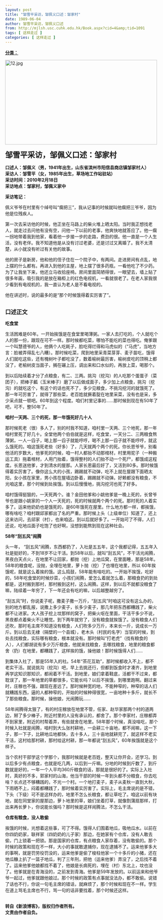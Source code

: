 ```yaml
---
layout: post
title: "邹雪平采访，邹佩义口述：邹家村"
date: 1989-06-04
author: 邹雪平采访，邹佩义口述
from: http://mjlsh.usc.cuhk.edu.hk/Book.aspx?cid=4&amp;tid=1091
tags: [ 这样走过 ]
categories: [ 这样走过 ]
---
```


<div style="margin: 15px 10px 10px 0px;">
<div>
<span id="ctl00_ContentPlaceHolder1_chapter1_SubjectLabel" style="font-weight:bold;text-decoration:underline;">
   分类：
  </span>
</div>
<p>
<img align="top" alt="12.jpg" border="0" height="272" src="https://i.imgur.com/CgmisP6.jpeg" width="490"/>
</p>
<p>
<strong>
<font size="5">
    邹雪平采访，邹佩义口述：邹家村
   </font>
</strong>
</p>
<p>
<strong>
   口述人：邹佩义（男，1941年出生，山东省滨州市阳信县商店镇邹家村人）
   <br/>
   采访人：邹雪平（女，1985年出生，草场地工作站驻站）
   <br/>
   采访时间：2010年2月18日
   <br/>
   采访地点：邹家村，邹佩义家中
  </strong>
</p>
<p>
<strong>
   采访笔记：
  </strong>
</p>
<p>
  佩义爷爷在村里有个绰号叫“瘸把三”，我从记事的时候就叫他瘸把三爷爷，因为他是位残疾人。
 </p>
<p>
  第一次去采访他的时候，他正坐在马路上的柴火堆上晒太阳。当时我正想找老人，就走过去问他有没有空，问他一下以前的老事，他爽快地就答应了。他一瘸一拐地带着我到他家，看着他一步接一步的走路，费劲的很。他一直是一个人生活，没有老伴。我不知道他是从没有讨过老婆，还是讨过又离婚了。我不太清楚，从小就没有听过有关他的故事。
 </p>
<p>
  他的房子是新房，他和他的侄子住在一个院子中，有两间。走进房间有点乱，地上摆的什么都有。再进入到他的主屋，地上摆了很多药瓶，一看他吃了不少药。为了让我坐下来，他还立马收拾座椅。房间里面简陋得很，一眼望去，墙上贴了很多年画，吸引我的是放在箱柜上的红色电视机，一看就很老了。在老人家我很少看到有电视机的，我一直认为老人是不看电视的。
 </p>
<p>
  他在讲述时，说的最多的是“那个时候饿得着实厉害了”。
 </p>
<p>
<br/>
<strong>
<font size="4">
    口述正文
   </font>
</strong>
</p>
<p>
<strong>
   吃食堂
  </strong>
</p>
<p>
  生活困难是60年。一开始挨饿是在食堂里喝薄粥。一家人去打吃的，个人就吃个人的那一份，跟现在可不一样。那时候都吃菜，哪怕不能吃的菜也得吃。俺爹跟一个叫慧德爷的人，他俩个人吃耗子，脸吃得烂得和马虎似的（“马虎”，当地方言：脸被弄得乱七八糟）。那时候吃菜，爬到地里采青菜芽芽、麦子苗吃，饿得人们就吃这些，还有槐树叶子都吃没了，数着榆树最厉害，榆树皮吃的顶稍上都没了，老榆树皮当面子，搁在碾上压，调出来和口水似的，再放上菜，喝那个。
 </p>
<p>
  到以后陆续着才分了点粮食，有二、三两。挑沟（挖沟）的人吃那个蛋蛋子（菜团子），把棒子瓤（玉米棒子）磨了以后做成面子，多少加上点粮食，挑沟（挖沟）的就吃这个，有这个的话也死不了，多少见粮食，不挑沟挖河的就饿死了。那一年可厉害了，就得了那些菜，老百姓就撅着腚在地里采菜，没有也是采，多少采点就一顿吧。60年到这个程度。咱们村里记事的……那时候到现在有50年了吧，可不，整50年了。
 </p>
<p>
<strong>
   咱村一天两、三个的死，那一年饿死好几十人
  </strong>
</p>
<p>
  那时候死老（很）多人了，别的村我不知道，咱村里一天两、三个地死，那一年咱村里死了好几十。全堂他两个伯伯就是这样，吃食堂，一天分二、三两粮食熬薄粥，一人一舀子，喝上那一舀子就能哼哼，喝不上那一舀子就不能哼哼，就这么饿死的。咱这饿死老些（好多）了，几天就两个两个的死。你长恩爷爷，别看他活的岁数大，他爹死的时候，咱一村人都抬不动那棺材，村里用驼子（一种搬运工具）拖着棺材，人用门抬着，饿得整村的人们抬不动一个死尸，都饿成这程度。长恩送他爹，才到清水的屋那。人家长恩最后好了，又活到80多。那时候饿得着实厉害了。像你这么大的小孩，踢踢就不动弹，吃不上就在屋跟下面晒太阳，女小孩在家里，男小孩在屋墙边卧着，踢踢就不动弹。好赖都没有粮食，不光咱这里，那个时候到处挨饿。到以后慢慢地，挑沟挖河也死了好多。
 </p>
<p>
  咱村饿得挺狠的，一天死两个。谁？金田他爹和小姚他爹是一晚上死的，长曾爷爷也是跟小姚家的一个人一天死的，死的时候就两个两个的死。那时死的人着实多了。运来他奶奶也是饿死的，是60年饿死在屋里。什么地方都一样，都挨饿，哪有啥吃？咱村跟邱家都出了名的严重。那时候上头（上级单位）知道了，还上这来访问，去邱家（村），也来咱这。到以后就好多了。一开始可了不得，人们还说，吃地瓜面子吃饱了也好啊，没想到能熬到现在这种社会。
 </p>
<p>
<strong>
   58年“刮五风”闹腾
  </strong>
</p>
<p>
  头一年， “刮五风”闹腾，东西都扔了，入社是五五年，这个我都记得，五五年入社是挺好的，不到18岁不让干活。到58年以后，就叫“刮五风”，不干活光闹腾，黑夜白天点火，在地里不让回家，都抛（挖）上地瓜窝，在里面睡，那是58年。58年的粮食呢，没抛，全埋在地里，萝卜抛（挖）了也埋在地里，所以 60年挨饿呢，就是这么着挨的饿。这么捣鼓，58年能有啥吃的。一开始不挨饿，吃好的，58年吃食堂的时候炒菜，小孩们闹腾，爱怎么着就怎么着，那粮食扔的到处都是，这村搬到那村，那村搬到这村，这么闹腾。这样，到以后不就都没粮食了嘛，陆续着一年穷了，下一年还会有吃的嘛，以后越整越穷了。
 </p>
<p>
  “刮五风”时，你说麦子呢，撒麦子撒一万斤，“刮五风”时咱这可没有这么办的，别的地方都乱报，说撒上多少麦子，长多少麦子，那几年把东西都糟践了，柴火都不让进家。大人孩子挖上坟那样的窝子，把柴火呕在里面，干活干多少不说，黑夜都点着柴火不让睡觉。到下两年就穷了，没有粮食就挨饿了。没有粮食人们还吹，那时毛主席不知道没有粮食，人们吹多少万斤，本来长一斤，说成长一万斤。到以后去无棣（隔壁的一个县城），老木头（村民的名字）当官的时候，到处去找粮食，实际哪有粮食，根本就没有。那时候叫“打老虎”（找有粮食的人），人们都胡说有多少万斤粮食，他就来找粮食，去哪找粮食，地里的粮食都舍（扔）在地里，都糟践了，这样挨的饿，操他娘！那时候饿得人们……
 </p>
<p>
  到集体入社了，那是55年入的社。54年“茶花互助”，那时候都收入不上，都不老实干活。就说挑沟（挖沟）吧，早上去挑还行，但都到饭食时才凑齐，到地里再学这知识那知识，都闹着不干活。到地里，娘们拿着鞋底，活都干不过来，都耽误了，那一年地里的草都很多，它能长吗？以后不挨饿，到哪里跑啊。翻过来时，庄稼也不强，跟现在差远了。那时候种宽的地，不能种窄的，种窄的话人们就糟践东西，逼的人都种窄的，开始的时候种得很宽，一亩地种十多斤，就长不了那些粮食。那时候，操他娘，光闹腾玩……
 </p>
<p>
  58年闹腾得太狠了，有的村庄稼放在地里不管，任家、赵华家那两个村的道两边，掰了多少棒子，附近村里的人没有承认的，都舍了。那个李家村，庄稼都弄不到家里，附近的村帮着弄，有些就舍在地里。58年那个时候，真没啥吃，那个时候入社就是闹腾，咱村到大么张村耕地，一会耕三十亩地，都不闹嘛，这一下子，那一下子，比耕地瓜地都快，去十多人，三十亩地就耕完了，就这样不老实干活，这村给那村耕，那村给这村耕，那一年都说“刮五风”，60年挨饿就是这个样子。
 </p>
<p>
  当个农村干部学这个学那个，我那时候就是老百姓，整天让你开会，还学习。到以后多少有点粮食，也就是吃几两，以后到一斤嘛。分地的时候到斤数了，到斤数就是好的，一年一个人平均360斤粮食的话，那就是很好的了。实际上入社时，真好的不多，郭家村的山海，他当干部的时候一年到头都不分粮食，你去吃啥？长点还不够糟践的，不光一个村。一个地打麦子，麦子从麦秋一直到大秋，下雨晒不上，闷着都糟践了，那时候着实厉害了。实际上，毛主席说的是不错，下头（下级）可不是这样办的，地里不怎么长粮食，都让草吃了。咱这以前有块地，就在同堂家的屋那边，萝卜地里的草，娘们坐着打草，就像割蒲扇那样，打出来再长萝卜，你说能长强吗？那时候是这样闹腾法，不怎么干活。
 </p>
<p>
<strong>
   仓库有粮食，没人敢偷
  </strong>
</p>
<p>
  挨饿的时候，光想着这些事，可了不得。饿得人们围着地瓜，吸地瓜水。以前在你四奶奶家，联祥家（四奶奶的儿子家）那边，在她家有个仓库，没有人敢去偷，门上锁着一把锁。那是国家的仓库，有点粮食人家存着，没有敢偷的。那个时候的政策和现在不一样，大小的事就敢逮捕你，现在逮捕不了。运来他爹多大的事啊，就是罚劳役罚没的，运来他爹是偷了梭柱他家一个十多斤的小猪，还在地瓜糠上扒了一篮子地瓜，判了三年刑，把他（运来他爹）弄没了，之后找不着了。运来他爹他娘都找不着了，他娘是长病死的，埋在（村）东北上，坟也没了。他爹就是在青海没的，之前发到青海。他爹是59年发放的。以前运来和他爷爷一起过，他爹就跟他娘过。那个时候的政策有点事就没法办，都不敢偷。说错了话也不行，你说一句毛主席的错话，就麻烦了，那个时候和现在不一样。学生在道上骂毛主席也不行，骂一句的话非要找着，那个时候还这样。
 </p>
<p>
<br/>
<strong>
   转自《新浪博客》，版权归作者所有。
   <br/>
   文责由作者自负。
  </strong>
</p>
</div>
